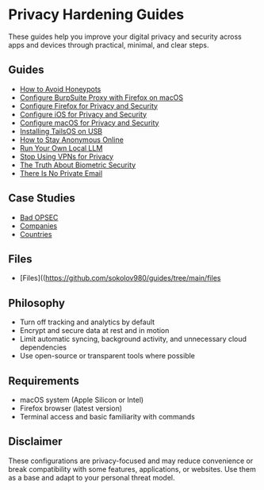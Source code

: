 # Privacy Hardening Guides

These guides help you improve your digital privacy and security across apps and devices through practical, minimal, and clear steps.

## Guides

- [How to Avoid Honeypots](https://github.com/sokolov980/guides/tree/main/explore-guides/how-to-avoid-honeypots)
- [Configure BurpSuite Proxy with Firefox on macOS](https://github.com/sokolov980/guides/tree/main/explore-guides/how-to-configure-burpsuite-proxy-to-firefox-for-macos)
- [Configure Firefox for Privacy and Security](https://github.com/sokolov980/guides/tree/main/explore-guides/how-to-configure-firefox-for-privacy-and-security)
- [Configure iOS for Privacy and Security](https://github.com/sokolov980/guides/tree/main/explore-guides/how-to-configure-ios-for-privacy-and-security)
- [Configure macOS for Privacy and Security](https://github.com/sokolov980/guides/tree/main/explore-guides/how-to-configure-macos-for-privacy-and-security)
- [Installing TailsOS on USB](https://github.com/sokolov980/guides/tree/main/explore-guides/how-to-install-tails-on-usb)
- [How to Stay Anonymous Online](https://github.com/sokolov980/guides/tree/main/explore-guides/how-to-stay-anonymous-online)
- [Run Your Own Local LLM](https://github.com/sokolov980/guides/tree/main/explore-guides/run-your-own-local-llm)
- [Stop Using VPNs for Privacy](https://github.com/sokolov980/guides/tree/main/explore-guides/stop-using-vpns-for-privacy)
- [The Truth About Biometric Security](https://github.com/sokolov980/guides/tree/main/explore-guides/the-truth-about-biometric-security)
- [There Is No Private Email](https://github.com/sokolov980/guides/tree/main/explore-guides/there-is-no-private-email)

## Case Studies 

- [Bad OPSEC](https://github.com/sokolov980/guides/tree/main/explore-guides/case-studies/bad-opsec)
- [Companies](https://github.com/sokolov980/guides/tree/main/explore-guides/case-studies/companies)
- [Countries](https://github.com/sokolov980/guides/tree/main/explore-guides/case-studies/countries)

## Files

- [Files]((https://github.com/sokolov980/guides/tree/main/files

## Philosophy

- Turn off tracking and analytics by default
- Encrypt and secure data at rest and in motion
- Limit automatic syncing, background activity, and unnecessary cloud dependencies
- Use open-source or transparent tools where possible

## Requirements

- macOS system (Apple Silicon or Intel)
- Firefox browser (latest version)
- Terminal access and basic familiarity with commands

## Disclaimer

These configurations are privacy-focused and may reduce convenience or break compatibility with some features, applications, or websites. Use them as a base and adapt to your personal threat model.
